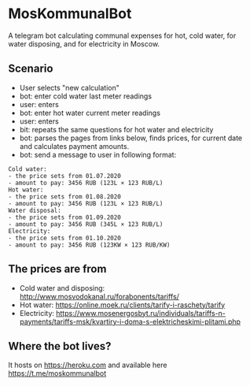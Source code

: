 # MosKommunalBot

A telegram bot calculating communal expenses for hot, cold
 water, for water disposing, and for electricity in Moscow.

## Scenario

* User selects "new calculation"
* bot: enter cold water last meter readings
* user: enters
* bot: enter hot water current meter readings
* user: enters
* bit: repeats the same questions for hot water and electricity
* bot: parses the pages from links below, finds prices,
for current date and calculates payment amounts.
* bot: send a message to user in following format:
```
Cold water:
- the price sets from 01.07.2020
- amount to pay: 3456 RUB (123L × 123 RUB/L)
Hot water:
- the price sets from 01.08.2020
- amount to pay: 3456 RUB (123L × 123 RUB/L)
Water disposal:
- the price sets from 01.09.2020
- amount to pay: 3456 RUB (345L × 123 RUB/L)
Electricity:
- the price sets from 01.10.2020
- amount to pay: 3456 RUB (123KW × 123 RUB/KW)
```

## The prices are from

* Cold water and disposing: http://www.mosvodokanal.ru/forabonents/tariffs/
* Hot water: https://online.moek.ru/clients/tarify-i-raschety/tarify
* Electricity: https://www.mosenergosbyt.ru/individuals/tariffs-n-payments/tariffs-msk/kvartiry-i-doma-s-elektricheskimi-plitami.php

## Where the bot lives?

It hosts on https://heroku.com
and available here https://t.me/moskommunalbot
